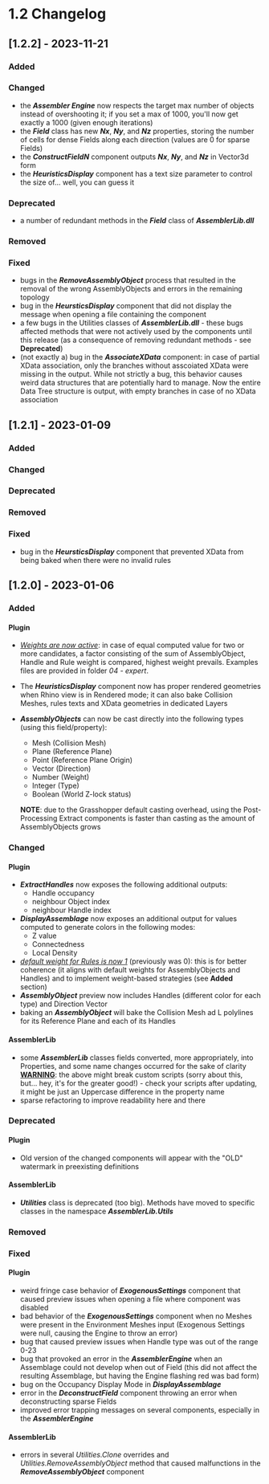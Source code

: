 # 1.2 Changelog

## [1.2.2] - 2023-11-21
### Added
### Changed
- the **_Assembler Engine_** now respects the target max number of objects instead of overshooting it; if you set a max of 1000, you'll now get exactly a 1000 (given enough iterations)
- the **_Field_** class has new **_Nx_**, **_Ny_**, and **_Nz_** properties, storing the number of cells for dense Fields along each direction (values are 0 for sparse Fields)
- the **_ConstructFieldN_** component outputs **_Nx_**, **_Ny_**, and **_Nz_** in Vector3d form
- the **_HeuristicsDisplay_** component has a text size parameter to control the size of... well, you can guess it
### Deprecated
- a number of redundant methods in the **_Field_** class of **_AssemblerLib.dll_**
### Removed
### Fixed
- bugs in the **_RemoveAssemblyObject_** process that resulted in the removal of the wrong AssemblyObjects and errors in the remaining topology
- bug in the **_HeursticsDisplay_** component that did not display the message when opening a file containing the component
- a few bugs in the Utilities classes of **_AssemblerLib.dll_** - these bugs affected methods that were not actively used by the components until this release (as a consequence of removing redundant methods - see **Deprecated**)
- (not exactly a) bug in the **_AssociateXData_** component: in case of partial XData association, only the branches without asscoiated XData were missing in the output. While not strictly a bug, this behavior causes weird data structures that are potentially hard to manage. Now the entire Data Tree structure is output, with empty branches in case of no XData association

## [1.2.1] - 2023-01-09
### Added
### Changed
### Deprecated
### Removed
### Fixed
- bug in the **_HeursticsDisplay_** component that prevented XData from being baked when there were no invalid rules

## [1.2.0] - 2023-01-06
### Added
#### Plugin
- <u>_Weights are now active_</u>: in case of equal computed value for two or more candidates, a factor consisting of the sum of AssemblyObject, Handle and Rule weight is compared, highest weight prevails. Examples files are provided in folder _04 - expert_.
- The **_HeuristicsDisplay_** component now has proper rendered geometries when Rhino view is in Rendered mode; it can also bake Collision Meshes, rules texts and XData geometries in dedicated Layers
- **_AssemblyObjects_** can now be cast directly into the following types (using this field/property):
    - Mesh (Collision Mesh)
    - Plane (Reference Plane)
    - Point (Reference Plane Origin)
    - Vector (Direction)
    - Number (Weight)
    - Integer (Type)
    - Boolean (World Z-lock status)

    **NOTE**: due to the Grasshopper default casting overhead, using the Post-Processing Extract components is faster than casting as the amount of AssemblyObjects grows

### Changed
#### Plugin
- **_ExtractHandles_** now exposes the following additional outputs:
    - Handle occupancy
    - neighbour Object index
    - neighbour Handle index
- **_DisplayAssemblage_** now exposes an additional output for values computed to generate colors in the following modes:
    - Z value
    - Connectedness
    - Local Density
- <u>_default weight for Rules is now 1_</u> (previously was 0): this is for better coherence (it aligns with default weights for AssemblyObjects and Handles) and to implement weight-based strategies (see **Added** section)
- **_AssemblyObject_** preview now includes Handles (different color for each type) and Direction Vector
- baking an **_AssemblyObject_** will bake the Collision Mesh ad L polylines for its Reference Plane and each of its Handles
#### AssemblerLib
- some **_AssemblerLib_** classes fields converted, more appropriately, into Properties, and some name changes occurred for the sake of clarity
<u>**WARNING**</u>: the above might break custom scripts (sorry about this, but... hey, it's for the greater good!) - check your scripts after updating, it might be just an Uppercase difference in the property name
- sparse refactoring to improve readability here and there

### Deprecated
#### Plugin
- Old version of the changed components will appear with the "OLD" watermark in preexisting definitions
#### AssemblerLib
- _**Utilities**_ class is deprecated (too big). Methods have moved to specific classes in the namespace _**AssemblerLib.Utils**_

### Removed

### Fixed
#### Plugin
- weird fringe case behavior of **_ExogenousSettings_** component that caused preview issues when opening a file where component was disabled
- bad behavior of the **_ExogenousSettings_** component when no Meshes were present in the Environment Meshes input (Exogenous Settings were null, causing the Engine to throw an error)
- bug that caused preview issues when Handle type was out of the range 0-23
- bug that provoked an error in the **_AssemblerEngine_** when an Assemblage could not develop when out of Field (this did not affect the resulting Assemblage, but having the Engine flashing red was bad form)
- bug on the Occupancy Display Mode in **_DisplayAssemblage_**
- error in the **_DeconstructField_** component throwing an error when deconstructing sparse Fields
- improved error trapping messages on several components, especially in the **_AssemblerEngine_**
#### AssemblerLib
- errors in several *_Utilities.Clone_* overrides and *_Utilities.RemoveAssemblyObject_* method that caused malfunctions in the **_RemoveAssemblyObject_** component